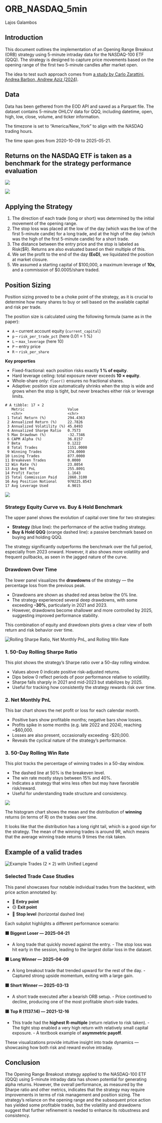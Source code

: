 # ORB_NASDAQ_5min
Lajos Galambos

## Introduction

This document outlines the implementation of an Opening Range Breakout
(ORB) strategy using 5-minute intraday data for the NASDAQ-100 ETF
(QQQ). The strategy is designed to capture price movements based on the
opening range of the first two 5-minute candles after market open.

The idea to test such approach comes from [a study by Carlo Zarattini,
Andrea Barbon, Andrew Aziz
(2024)](https://papers.ssrn.com/sol3/papers.cfm?abstract_id=4729284).

## Data

Data has been gethered from the EOD API and saved as a Parquet file. The
dataset contains 5-minute OHLCV data for QQQ, including datetime, open,
high, low, close, volume, and ticker information.

The timezone is set to “America/New_York” to align with the NASDAQ
trading hours.

The time span goes from 2020-10-09 to 2025-05-21.

## Returns on the NASDAQ ETF is taken as a benchmark for the strategy performance evaluation

![](ORB_attempt1.markdown_strict_files/figure-markdown_strict/unnamed-chunk-3-1.png)

![](ORB_attempt1.markdown_strict_files/figure-markdown_strict/unnamed-chunk-3-2.png)

## Applying the Strategy

1.  The direction of each trade (long or short) was determined by the
    initial movement of the opening range.
2.  The stop loss was placed at the low of the day (which was the low of
    the first 5-minute candle) for a long trade, and at the high of the
    day (which was the high of the first 5-minute candle) for a short
    trade.
3.  The distance between the entry price and the stop is labeled as
    Risk($R). Returns are also evaluated based on their multiple of
    this.
4.  We set the profit to the end of the day **(EoD)**, we liquidated the
    position at market closure.
5.  We assumed a starting capital of $100,000, a maximum leverage of
    **10x**, and a commission of $0.0005/share traded.

## Position Sizing

Position sizing proved to be a choke point of the strategy, as it is
crucial to determine how many shares to buy or sell based on the
available capital and risk per trade.

The position size is calculated using the following formula (same as in
the paper):

-   `A` – current account equity (`current_capital`)  
-   `p` – `risk_per_trade_pct` (here 0.01 = 1 %)  
-   `L` – `max_leverage` (here 10)  
-   `P` – entry price  
-   `R` – `risk_per_share`

**Key properties**

-   Fixed-fractional: each position risks exactly **1 % of equity**.  
-   Hard leverage ceiling: total exposure never exceeds **10 ×
    equity**.  
-   Whole-share only: `floor()` ensures no fractional shares.  
-   Adaptive: position size automatically shrinks when the stop is wide
    and grows when the stop is tight, but never breaches either risk or
    leverage limits.

<!-- -->

    # A tibble: 17 × 2
       Metric                    Value      
       <chr>                     <chr>      
     1 Total Return (%)          294.4363   
     2 Annualized Return (%)     22.7826    
     3 Annualized Volatility (%) 45.8493    
     4 Annualized Sharpe Ratio   0.7573     
     5 Max Drawdown (%)          -32.7346   
     6 CAPM Alpha (%)            36.8157    
     7 Beta                      0.1222     
     8 Total Trades              1151.0000  
     9 Winning Trades            274.0000   
    10 Losing Trades             877.0000   
    11 Breakeven Trades          0.0000     
    12 Win Rate (%)              23.8054    
    13 Avg Net PnL               255.8091   
    14 Profit Factor             1.1643     
    15 Total Commission Paid     2860.3100  
    16 Avg Position Notional     970225.8543
    17 Avg Leverage Used         4.9015     

![](ORB_attempt1.markdown_strict_files/figure-markdown_strict/unnamed-chunk-7-1.png)

### Strategy Equity Curve vs. Buy & Hold Benchmark

The upper panel shows the evolution of capital over time for two
strategies:

-   **Strategy** (blue line): the performance of the active trading
    strategy.
-   **Buy & Hold QQQ** (orange dashed line): a passive benchmark based
    on buying and holding QQQ.

The strategy significantly outperforms the benchmark over the full
period, especially from 2023 onward. However, it also shows more
volatility and frequent pullbacks, as seen in the jagged nature of the
curve.

### Drawdown Over Time

The lower panel visualizes the **drawdowns** of the strategy — the
percentage loss from the previous peak.

-   Drawdowns are shown as shaded red areas below the 0% line.
-   The strategy experienced several deep drawdowns, with some exceeding
    **-30%**, particularly in 2021 and 2023.
-   However, drawdowns become shallower and more controlled by 2025,
    suggesting improved performance stability.

This combination of equity and drawdown plots gives a clear view of both
return and risk behavior over time.

![Rolling Sharpe Ratio, Net Monthly PnL, and Rolling Win
Rate](ORB_attempt1.markdown_strict_files/figure-markdown_strict/unnamed-chunk-8-1.png)

### 1. 50-Day Rolling Sharpe Ratio

This plot shows the strategy’s Sharpe ratio over a 50-day rolling
window.

-   Values above 0 indicate positive risk-adjusted returns.
-   Dips below 0 reflect periods of poor performance relative to
    volatility.
-   Sharpe falls sharply in 2021 and mid-2023 but stabilizes by 2025.
-   Useful for tracking how consistently the strategy rewards risk over
    time.

### 2. Net Monthly PnL

This bar chart shows the net profit or loss for each calendar month.

-   Positive bars show profitable months; negative bars show losses.
-   Profits spike in some months (e.g. late 2022 and 2024), reaching
    ~$60,000.
-   Losses are also present, occasionally exceeding -$20,000.
-   Reveals the cyclical nature of the strategy’s performance.

### 3. 50-Day Rolling Win Rate

This plot tracks the percentage of winning trades in a 50-day window.

-   The dashed line at 50% is the breakeven level.
-   The win rate mostly stays between 15% and 40%.
-   Indicates a strategy that wins less often but may have favorable
    risk/reward.
-   Useful for understanding trade structure and consistency.

![](ORB_attempt1.markdown_strict_files/figure-markdown_strict/unnamed-chunk-9-1.png)

The histogram chart shows the mean and the distribution of **winning**
returns (in terms of R) on the trades over time.

It looks like that the distribution has a long right tail, which is a
good sign for the strategy. The mean of the winning trades is around 9R,
which means that the average winning trade returns 9 times the risk
taken.

## Example of a valid trades

![Example Trades (2 × 2) with Unified
Legend](ORB_attempt1.markdown_strict_files/figure-markdown_strict/unnamed-chunk-10-1.png)

### Selected Trade Case Studies

This panel showcases four notable individual trades from the backtest,
with price action annotated by:

-   🔵 **Entry point**
-   🟡 **Exit point**
-   🔴 **Stop level** (horizontal dashed line)

Each subplot highlights a different performance scenario:

**🟥 Biggest Loser — 2025-04-21**  
- A long trade that quickly moved against the entry. - The stop loss was
hit early in the session, leading to the largest dollar loss in the
dataset.

**🟩 Long Winner — 2025-04-09**  
- A long breakout trade that trended upward for the rest of the day. -
Captured strong upside momentum, exiting with a large gain.

**🟦 Short Winner — 2025-03-13**  
- A short trade executed after a bearish ORB setup. - Price continued to
decline, producing one of the most profitable short-side trades.

**🟨 Top R (1137.14) — 2021-12-16**  
- This trade had the **highest R-multiple** (return relative to risk
taken). - The tight stop enabled a very high return with relatively
small capital exposure. - A textbook example of **asymmetric payoff**.

These visualizations provide intuitive insight into trade dynamics —
showcasing how both risk and reward evolve intraday.

## Conclusion

The Opening Range Breakout strategy applied to the NASDAQ-100 ETF (QQQ)
using 5-minute intraday data has shown potential for generating alpha
returns. However, the overall performance, as measured by the Sharpe
ratio and other metrics, indicates that the strategy may require
improvements in terms of risk management and position sizing. The
strategy’s reliance on the opening range and the subsequent price action
has yielded some profitable trades, but the volatility and drawdowns
suggest that further refinement is needed to enhance its robustness and
consistency.
